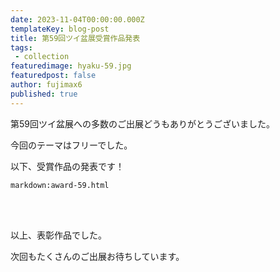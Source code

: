 ```yaml
---
date: 2023-11-04T00:00:00.000Z
templateKey: blog-post
title: 第59回ツイ盆展受賞作品発表
tags:
 - collection
featuredimage: hyaku-59.jpg
featuredpost: false
author: fujimax6
published: true
---
```

第59回ツイ盆展への多数のご出展どうもありがとうございました。

今回のテーマはフリーでした。

以下、受賞作品の発表です！

`markdown:award-59.html`


<div>&nbsp;</div>
<div>&nbsp;</div>

以上、表彰作品でした。

次回もたくさんのご出展お待ちしています。
